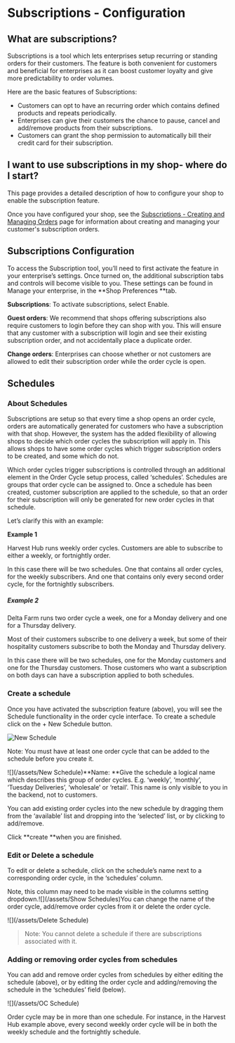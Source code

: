 # Subscriptions - Configuration

## What are subscriptions?

Subscriptions is a tool which lets enterprises setup recurring or standing orders for their customers. The feature is both convenient for customers and beneficial for enterprises as it can boost customer loyalty and give more predictability to order volumes.

Here are the basic features of Subscriptions:

* Customers can opt to have an recurring order which contains defined products and repeats periodically.
* Enterprises can give their customers the chance to pause, cancel and add/remove products from their subscriptions.
* Customers can grant the shop permission to automatically bill their credit card for their subscription.

## I want to use subscriptions in my shop- where do I start?

This page provides a detailed description of how to configure your shop to enable the subscription feature.

Once you have configured your shop, see the [Subscriptions - Creating and Managing Orders](/subscriptions/subscriptions-creating-and-managing-orders.md) page for information about creating and managing your customer's subscription orders.

## Subscriptions Configuration

To access the Subscription tool, you’ll need to first activate the feature in your enterprise’s settings. Once turned on, the additional subscription tabs and controls will become visible to you. These settings can be found in Manage your enterprise, in the **Shop Preferences **tab.

**Subscriptions**: To activate subscriptions, select Enable.

**Guest orders**: We recommend that shops offering subscriptions also require customers to login before they can shop with you. This will ensure that any customer with a subscription will login and see their existing subscription order, and not accidentally place a duplicate order.

**Change orders**: Enterprises can choose whether or not customers are allowed to edit their subscription order while the order cycle is open.

## Schedules

### About Schedules

Subscriptions are setup so that every time a shop opens an order cycle, orders are automatically generated for customers who have a subscription with that shop.  However, the system has the added flexibility of allowing shops to decide which order cycles the subscription will apply in. This allows shops to have some order cycles which trigger subscription orders to be created, and some which do not.

Which order cycles trigger subscriptions is controlled through an additional element in the Order Cycle setup process, called ‘schedules’. Schedules are groups that order cycle can be assigned to. Once a schedule has been created, customer subscription  are applied to the schedule, so that an order for their subscription will only be generated for new order cycles in that schedule.

Let’s clarify this with an example:

**Example 1**

Harvest Hub runs weekly order cycles. Customers are able to subscribe to either a weekly, or fortnightly order.

In this case there will be two schedules. One that contains all order cycles, for the weekly subscribers. And one that contains only every second order cycle, for the fortnightly subscribers.

##### Example 2

Delta Farm runs two order cycle a week, one for a Monday delivery and one for a Thursday delivery.

Most of their customers subscribe to one delivery a week, but some of their hospitality customers subscribe to both the Monday and Thursday delivery.

In this case there will be two schedules, one for the Monday customers and one for the Thursday customers. Those customers who want a subscription on both days can have a subscription applied to both schedules.

### Create a schedule

Once you have activated the subscription feature \(above\), you will see the Schedule functionality in the order cycle interface.  To create a schedule click on the + New Schedule button.

![](https://openfoodnetwork.org/wp-content/uploads/2017/02/New-order-cycle.png "New Schedule")

Note: You must have at least one order cycle that can be added to the schedule before you create it.

![](/assets/New Schedule)**Name: **Give the schedule a logical name which describes this group of order cycles. E.g. ‘weekly’, ‘monthly’, ‘Tuesday Deliveries’, ‘wholesale’ or ‘retail’. This name is only visible to you in the backend, not to customers.

You can add existing order cycles into the new schedule by dragging them from the ‘available’ list and dropping into the ‘selected’ list, or by clicking to add/remove.

Click **create **when you are finished.

### Edit or Delete a schedule

To edit or delete a schedule, click on the schedule’s name next to a corresponding order cycle, in the ‘schedules’ column.

Note, this column may need to be made visible in the columns setting dropdown.![](/assets/Show Schedules)You can change the name of the order cycle, add/remove order cycles from it or delete the order cycle.

![](/assets/Delete Schedule)

> Note: You cannot delete a schedule if there are subscriptions associated with it.

### Adding or removing order cycles from schedules

You can add and remove order cycles from schedules by either editing the schedule \(above\), or by editing the order cycle and adding/removing the schedule in the ‘schedules’ field \(below\).

![](/assets/OC Schedule)

Order cycle may be in more than one schedule. For instance, in the Harvest Hub example above, every second weekly order cycle will be in both the weekly schedule and the fortnightly schedule.

